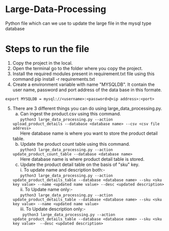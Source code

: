 # Large-Data-Processing
Python file which can we use to update the large file in the mysql type database

# Steps to run the file
1. Copy the project in the local.
2. Open the terminal go to the folder where you copy the project.
3. Install the required modules present in requirement.txt file using this command
    pip install -r requirements.txt
4. Create a environment variable with name "MYSQLDB". It contain the user name, password and port address of the data base in this formate.
 ```
export MYSQLDB = mysql://<username>:<password>@<ip address>:<port>
```
5. There are 3 different things you can do using large_data_processing.py.\
  a. Can ingest the product.csv using this command.\
      ```python3 large_data_processing.py --action upload_product_details --database <database name> --csv <csv file address> ```\
      Here database name is where you want to store the product detail table.\
  b. Update the product count table using this command.\
      ```python3 large_data_processing.py --action update_product_count_table --database <database name>```\
      Here database name is where product detail table is stored.\
  c. Update the product detail table on the basis of "sku" key.\
      i. To update name and description both:-\
      ```python3 large_data_processing.py --action update_product_details_table --database <database name> --sku <sku key value> --name <updated name value> --desc <updated description>```\
      ii. To Update name only:-\
      ```python3 large_data_processing.py --action update_product_details_table --database <database name> --sku <sku key value> --name <updated name value>```\
      iii. To Update description only:-\
      ``` python3 large_data_processing.py --action update_product_details_table --database <database name> --sku <sku key value>  --desc <updated description>```
